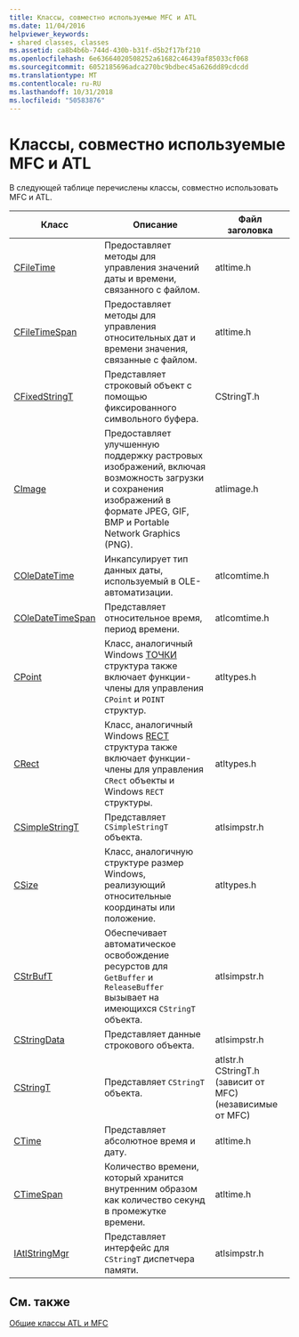 ```yaml
---
title: Классы, совместно используемые MFC и ATL
ms.date: 11/04/2016
helpviewer_keywords:
- shared classes, classes
ms.assetid: ca8b4b6b-744d-430b-b31f-d5b2f17bf210
ms.openlocfilehash: 6e63664020508252a61682c46439af85033cf068
ms.sourcegitcommit: 6052185696adca270bc9bdbec45a626dd89cdcdd
ms.translationtype: MT
ms.contentlocale: ru-RU
ms.lasthandoff: 10/31/2018
ms.locfileid: "50583876"
---
```

# <a name="classes-shared-by-mfc-and-atl"></a>Классы, совместно используемые MFC и ATL

В следующей таблице перечислены классы, совместно использовать MFC и ATL.

|Класс|Описание|Файл заголовка|
|-----------|-----------------|-----------------|
|[CFileTime](../../atl-mfc-shared/reference/cfiletime-class.md)|Предоставляет методы для управления значений даты и времени, связанного с файлом.|atltime.h|
|[CFileTimeSpan](../../atl-mfc-shared/reference/cfiletimespan-class.md)|Предоставляет методы для управления относительных дат и времени значения, связанные с файлом.|atltime.h|
|[CFixedStringT](../../atl-mfc-shared/reference/cfixedstringt-class.md)|Представляет строковый объект с помощью фиксированного символьного буфера.|CStringT.h|
|[CImage](../../atl-mfc-shared/reference/cimage-class.md)|Предоставляет улучшенную поддержку растровых изображений, включая возможность загрузки и сохранения изображений в формате JPEG, GIF, BMP и Portable Network Graphics (PNG).|atlimage.h|
|[COleDateTime](../../atl-mfc-shared/reference/coledatetime-class.md)|Инкапсулирует тип данных даты, используемый в OLE-автоматизации.|atlcomtime.h|
|[COleDateTimeSpan](../../atl-mfc-shared/reference/coledatetimespan-class.md)|Представляет относительное время, период времени.|atlcomtime.h|
|[CPoint](../../atl-mfc-shared/reference/cpoint-class.md)|Класс, аналогичный Windows [ТОЧКИ](../../mfc/reference/point-structure.md) структура также включает функции-члены для управления `CPoint` и `POINT` структур.|atltypes.h|
|[CRect](../../atl-mfc-shared/reference/crect-class.md)|Класс, аналогичный Windows [RECT](../../mfc/reference/rect-structure.md) структура также включает функции-члены для управления `CRect` объекты и Windows `RECT` структуры.|atltypes.h|
|[CSimpleStringT](../../atl-mfc-shared/reference/csimplestringt-class.md)|Представляет `CSimpleStringT` объекта.|atlsimpstr.h|
|[CSize](../../atl-mfc-shared/reference/csize-class.md)|Класс, аналогичную структуре размер Windows, реализующий относительные координаты или положение.|atltypes.h|
|[CStrBufT](../../atl-mfc-shared/reference/cstrbuft-class.md)|Обеспечивает автоматическое освобождение ресурстов для `GetBuffer` и `ReleaseBuffer` вызывает на имеющихся `CStringT` объекта.|atlsimpstr.h|
|[CStringData](../../atl-mfc-shared/reference/cstringdata-class.md)|Представляет данные строкового объекта.|atlsimpstr.h|
|[CStringT](../../atl-mfc-shared/reference/cstringt-class.md)|Представляет `CStringT` объекта.|atlstr.h CStringT.h (зависит от MFC) (независимые от MFC)|
|[CTime](../../atl-mfc-shared/reference/ctime-class.md)|Представляет абсолютное время и дату.|atltime.h|
|[CTimeSpan](../../atl-mfc-shared/reference/ctimespan-class.md)|Количество времени, который хранится внутренним образом как количество секунд в промежутке времени.|atltime.h|
|[IAtlStringMgr](../../atl-mfc-shared/reference/iatlstringmgr-class.md)|Представляет интерфейс для `CStringT` диспетчера памяти.|atlsimpstr.h|

## <a name="see-also"></a>См. также

[Общие классы ATL и MFC](../../atl-mfc-shared/atl-mfc-shared-classes.md)

